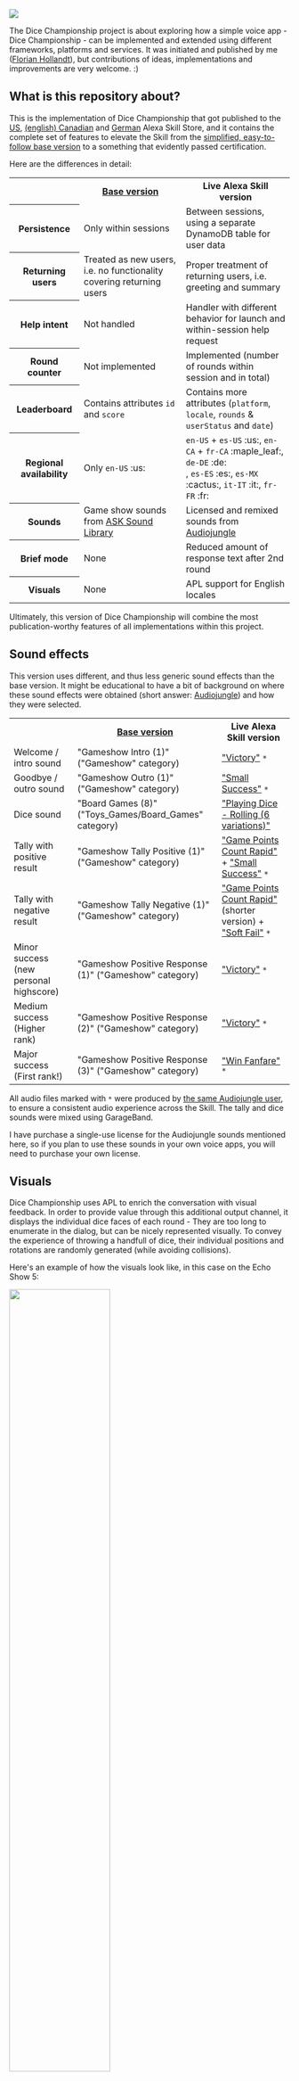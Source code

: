 
<img src="https://dicechampionship.s3-eu-west-1.amazonaws.com/diceChampionship_title_live.png">

The Dice Championship project is about exploring how a simple voice app - Dice Championship - can be implemented and extended using different frameworks, platforms and services. It was initiated and published by me (<a href="https://twitter.com/FlorianHollandt">Florian Hollandt</a>), but contributions of ideas, implementations and improvements are very welcome. :)

## What is this repository about?
This is the implementation of Dice Championship that got published to the <a href="https://www.amazon.com/dp/B07V41F2LK">US</a>, <a href="https://www.amazon.ca/dp/B07V41F2LK">(english) Canadian</a> and <a href="https://www.amazon.de/dp/B07V41F2LK">German</a> Alexa Skill Store, and it contains the complete set of features to elevate the Skill from the <a href="https://github.com/FlorianHollandt/diceChampionship-dynamoDb">simplified, easy-to-follow base version</a> to a something that evidently passed certification.

Here are the differences in detail:<br/>
<table>
    <tr>
        <td>
            &nbsp;
        </td>
        <th>
            <a href="https://github.com/FlorianHollandt/diceChampionship-dynamoDb">Base version</a>
        </th>
        <th>
            Live Alexa Skill version
        </th>
    </tr>
    <tr>
        <th>
            Persistence
        </th>
        <td>
            Only within sessions
        </td>
        <td>
            Between sessions, using a separate DynamoDB table for user data
        </td>
    </tr>
    <tr>
        <th>
            Returning users
        </th>
        <td>
            Treated as new users, i.e. no functionality covering returning users
        </td>
        <td>
            Proper treatment of returning users, i.e. greeting and summary
        </td>
    </tr>
    <tr>
        <th>
            Help intent
        </th>
        <td>
            Not handled
        </td>
        <td>
            Handler with different behavior for launch and within-session help request
        </td>
    </tr>
    <tr>
        <th>
            Round counter
        </th>
        <td>
            Not implemented
        </td>
        <td>
            Implemented (number of rounds within session and in total)
        </td>
    </tr>
    <tr>
        <th>
            Leaderboard
        </th>
        <td>
            Contains attributes <code>id</code> and <code>score</code>
        </td>
        <td>
            Contains more attributes (<code>platform</code>, <code>locale</code>, <code>rounds</code> &amp; <code>userStatus</code> and <code>date</code>)
        </td>
    </tr>
    <tr>
        <th>
            Regional availability
        </th>
        <td>
            Only <code>en-US</code> :us:
        </td>
        <td>
            <code>en-US</code> + <code>es-US</code> :us:, <code>en-CA</code> + <code>fr-CA</code> :maple_leaf:, <code>de-DE</code> :de:<br/>,
            <code>es-ES</code> :es:, <code>es-MX</code> :cactus:, <code>it-IT</code> :it:, <code>fr-FR</code> :fr:
        </td>
    </tr>
    <tr>
        <th>
            Sounds
        </th>
        <td>
            Game show sounds from <a href="https://developer.amazon.com/docs/custom-skills/ask-soundlibrary.html">ASK Sound Library</a>
        </td>
        <td>
            Licensed and remixed sounds from <a href="https://audiojungle.net">Audiojungle</a>
        </td>
    </tr>
    <tr>
        <th>
            Brief mode
        </th>
        <td>
            None
        </td>
        <td>
            Reduced amount of response text after 2nd round
        </td>
    </tr>
    <tr>
        <th>
            Visuals
        </th>
        <td>
            None
        </td>
        <td>
            APL support for English locales
        </td>
    </tr>
</table>

Ultimately, this version of Dice Championship will combine the most publication-worthy features of all implementations within this project.

## Sound effects

This version uses different, and thus less generic sound effects than the base version. It might be educational to have a bit of background on where these sound effects were obtained (short answer: <a href="https://audiojunge.net">Audiojungle</a>) and how they were selected.

<table>
    <tr>
        <th>
            &nbsp;
        </th>
        <th>
            <a href="https://github.com/FlorianHollandt/diceChampionship-dynamoDb">Base version</a>
        </th>
        <th>
            Live Alexa Skill version
        </th>
    </tr>
    <tr>
        <td>
            Welcome / intro sound
        </td>
        <td>
            "Gameshow Intro (1)" ("Gameshow" category)
        </td>
        <td>
            <a href="https://audiojungle.net/item/victory/8145193">"Victory"</a> <code>*</code>
        </td>
    </tr>
    <tr>
        <td>
            Goodbye / outro sound
        </td>
        <td>
            "Gameshow Outro (1)" ("Gameshow" category)
        </td>
        <td>
            <a href="https://audiojungle.net/item/small-success/9934851">"Small Success"</a> <code>*</code>
        </td>
    </tr>
    <tr>
        <td>
            Dice sound
        </td>
        <td>
            "Board Games (8)" ("Toys_Games/Board_Games" category)
        </td>
        <td>
            <a href="https://audiojungle.net/item/playing-dice-rolling-6-variations/233027">"Playing Dice - Rolling (6 variations)"</a>
        </td>
    </tr>
    <tr>
        <td>
            Tally with positive result
        </td>
        <td>
            "Gameshow Tally Positive (1)" ("Gameshow" category)
        </td>
        <td>
            <a href="https://audiojungle.net/item/game-points-count-rapid/19154239">"Game Points Count Rapid"</a> +
            <a href="https://audiojungle.net/item/small-success/9934851">"Small Success"</a> <code>*</code>
        </td>
    </tr>
    <tr>
        <td>
            Tally with negative result
        </td>
        <td>
            "Gameshow Tally Negative (1)" ("Gameshow" category)
        </td>
        <td>
            <a href="https://audiojungle.net/item/game-points-count-rapid/19154239">"Game Points Count Rapid"</a> (shorter version) +
            <a href="https://audiojungle.net/item/soft-fail/9094400">"Soft Fail"</a> <code>*</code>
        </td>
    </tr>
    <tr>
        <td>
            Minor success (new personal highscore)
        </td>
        <td>
            "Gameshow Positive Response (1)" ("Gameshow" category)
        </td>
        <td>
            <a href="https://audiojungle.net/item/victory/8145193">"Victory"</a> <code>*</code>
        </td>
    </tr>
    <tr>
        <td>
            Medium success (Higher rank)
        </td>
        <td>
            "Gameshow Positive Response (2)" ("Gameshow" category)
        </td>
        <td>
            <a href="https://audiojungle.net/item/victory/8145193">"Victory"</a> <code>*</code>
        </td>
    </tr>
    <tr>
        <td>
            Major success (First rank!)
        </td>
        <td>
            "Gameshow Positive Response (3)" ("Gameshow" category)
        </td>
        <td>
            <a href="https://audiojungle.net/item/win-fanfare/9432605">"Win Fanfare"</a> <code>*</code>
        </td>
    </tr>
</table>

All audio files marked with <code>*</code> were produced by <a href="https://audiojungle.net/user/gamechestaudio">the same Audiojungle user</a>, to ensure a consistent audio experience across the Skill. The tally and dice sounds were mixed using GarageBand.

I have purchase a single-use license for the Audiojungle sounds mentioned here, so if you plan to use these sounds in your own voice apps, you will need to purchase your own license.

## Visuals

Dice Championship uses APL to enrich the conversation with visual feedback. In order to provide value through this additional output channel, it displays the individual dice faces of each round - They are too long to enumerate in the dialog, but can be nicely represented visually. To convey the experience of throwing a handfull of dice, their individual positions and rotations are randomly generated (while avoiding collisions).

Here's an example of how the visuals look like, in this case on the Echo Show 5:

<img src="https://dicechampionship.s3-eu-west-1.amazonaws.com/screenshots/apl_smallRectangle_example.png" width="60%">

# Setting up the Live Alexa Skill version

**Disclaimer:** The following setup instruction is copied from the base version, because the only difference is that you need a slightly different IAM policy, and another environment variable for the user database.


1. **Setting up the project folder**
   - Clone this repository, run `npm install --save` and make a copy of `.env.example` named `.env`. We'll use environment variables to set up all the required credentials.<br/>
   - You can already make a decision about your database table names for scores and users (let's say `diceChampionship_scores` and `diceChamptionship_users`) and favorite AWS region (e.g. Ireland/`eu-west-1`) for the steps and services described below, and include them in your `.env` file like this: `DYNAMODB_REGION='eu-west-1'`, `DYNAMODB_TABLE_NAME_SCORES='diceChamptionship_scores'` and `DYNAMODB_TABLE_NAME_USERS='diceChamptionship_users'`
2. **Setting up access to your DynamoDB table**
   - Depending on whether you want to run the Skill locally or on Lambda, you need either a **programmatic user** (aka serivce account) a **role** with access to both your new cluster and its credentials secret. To cover both, start out by creating a new <a href="https://console.aws.amazon.com/iam/home?#/policies">AWS IAM policy</a> 'diceChampionship_policy' using the one from `policy.json` in this repo.
   - Change the resource ARN for the first group in line 14 if you chose a different table name in **step 1**.
   - Create a new <a href="https://console.aws.amazon.com/iam/home?#/users">AWS IAM user</a> 'diceChampionship_user' with programmatic access and the policy 'diceChampionship_policy' you just created. Instead of downloading the credentials file, you can directly **copy the access key ID and secret access key** into your `.env` file as `DYNAMODB_ACCESS_KEY_ID='<your-access-key-id>'`and `DYNAMODB_SECRET_ACCESS_KEY='<your-secret-access-key>'`.
   - Simliarly, create a new <a href="https://console.aws.amazon.com/iam/home?#/roles">AWS IAM role</a> `diceChampionship_role`, again with the 'diceChampionship_policy' policy from above. It already has write access to CloudWatch logs, so you know what's going on on your Lambda.
3. **Creating your DynamoDB score table**
   - For your convenience, I provided a **setup script** `setup.js` in this repo that uses the config and credentials from your `.env` file along with the table config from `src/config.js` to create the required table.
   - The table will be set up with a reserved **read and write capacity** of 1 each, because that's what's eligible for the AWS free tier. If you prefer 'on-demand' scaling and billing, choose 'pay-per-request' as your billing mode.
   - To execute this script, run `node setup.js` from your command line. It will check which DynamoDB tables exist in your region, and **create a new table** with the name of `DYNAMODB_TABLE_NAME` from your `.env` file ('diceChampionship' by default) if it doesn't
   - You don't need to set up the **DynamoDB user table** explicitly like that - the Jovo DynamoDB plugin will do this for you. However, it will set up the table with a read and write capacity of 5 each, which you might want to reduce to save costs
4. **Creating your Lambda function**
   - I didn't provide a setup script for your Lambda function, as this would have used an excessive amount of access privileges. However, setting up a Lambda function is a routine thing, so let's quickly walk through this!
   - Open the <a href="https://console.aws.amazon.com/lambda/home?#/functions">AWS Lambda functions overview</a> in your selected region and hit **Create function**.
   -  Give your Lambda a Node 8.10 runtime (or above) and the existing role 'diceChampionship_role' from **step 2**.
   -  Add **'Alexa Skills Kit' as a trigger** for your Lambda function. For now you can disable the restriction to a defined Skill ID.
   -  Copy the **environment variables** `DYNAMODB_TABLE_NAME_USERS`, `DYNAMODB_TABLE_NAME_SCORES` and their respective values from your local `.env` file to the Lambda's environment variable section.
   -  Copy the **Lambda's ARN** into your local `.env` file, as the value of `LAMBDA_ARN_STAGING` (more on staging below).
5. **Creating the Alexa Skill**
   - This is something you could do directly in the Alexa developer console, but here we're using the <a href="https://github.com/jovotech/jovo-cli">Jovo CLI</a> because it's super convenient. So be sure to have the Jovo CLI installed and optimally your <a href="https://developer.amazon.com/docs/smapi/quick-start-alexa-skills-kit-command-line-interface.html">ASK CLI and AWS CLI profiles set up</a>.
   - Write the name of the ASK CLI profile you plan to use into your local `.env` file as e.g. `ASK_PROFILE='default'`.
   - Now execute `jovo build -p alexaSkill --stage local --deploy` from your command line. This builds the Skill manifest (`platforms/alexaSkill/skill.json`) and language model (`platforms/alexaSkill/models/en-US.json`) from the information in the project configuration file (`project.js`) and the Jovo language model (`models/en-US.json`), and uses them to set up a new Skill 'Dice Tournament' in your Alexa developer console.<br/>
    The result should look like this:<br/>
    <img src="https://dicechampionship.s3-eu-west-1.amazonaws.com/diceChampionship_buildLocal_live.png" width="65%"><br/>
    - Now copy the Skill ID from the console output and paste it as the value of the `SKILL_ID_STAGING` variable in your `.env` file.
    - Execute `jovo run --watch` from your command line to **activate your local endpoint**. The Skill endpoint will create the DynamoDB user table.

## Congrats, you've already set up the Skill on your machine
You can already test your Skill in the Alexa developer console, or on your device by saying "Alexa, open Dice Tournament"!

The remaining steps are optional, but recommended. Before we proceed to uploading the Skill to Lambda, let me explain the staging setup.

1. **Reviewing the staging setup**
   - This project comes  with a setup for **three stages**, to propagate good practices and let you try out things both locally and on Lambda, because it might behave differently (e.g. in terms of latency)
    <table>
        <tr>
            <th>
                Name
            </th>
            <th>
                Description
            </th>
            <th>
                Environment <br/>
                + Endpoint
            </th>
            <th>
                Databases
            </th>
            <th>
                Skill ID
            </th>
            <th>
                Invocation name
            </th>
            <th>
                Skill icon
            </th>
        </tr>
        <tr>
            <td>
                local
            </td>
            <td>
                Local endpoint for rapid development + debugging
            </td>
            <td>
                <code>${JOVO_WEBHOOK_URL}</code>
            </td>
            <td>
                <code>DYNAMODB_TABLE_NAME_USERS</code>
                + <code>DYNAMODB_TABLE_NAME_SCORES</code>
            </td>
            <td>
                <code>SKILL_ID_STAGING</code>
            </td>
            <td>
                dice tournament
            </td>
            <td>
                <img src="https://exampleresources.s3-eu-west-1.amazonaws.com/skillIcon_diceChampionship_stage_small.png">
            </td>
        </tr>
        <tr>
            <td>
                staging
            </td>
            <td>
                Lambda endpoint for testing on a production-like environment
            </td>
            <td>
                <code>LAMBDA_ARN_STAGING</code>
            </td>
            <td>
                <code>DYNAMODB_TABLE_NAME_USERS</code>
                + <code>DYNAMODB_TABLE_NAME_SCORES</code>
            </td>
            <td>
                <code>SKILL_ID_STAGING</code>
            </td>
            <td>
                dice tournament
            </td>
            <td>
                <img src="https://exampleresources.s3-eu-west-1.amazonaws.com/skillIcon_diceChampionship_stage_small.png">
            </td>
        </tr>
        <tr>
            <td>
                live
            </td>
            <td>
                Lambda endpoint for fulfillment of the live Skill
            </td>
            <td>
                <code>LAMBDA_ARN_LIVE</code>
            </td>
            <td>
                <code>DYNAMODB_TABLE_NAME_USERS</code>*
                + <code>DYNAMODB_TABLE_NAME_SCORES</code>*
            </td>
            <td>
                <code>SKILL_ID_LIVE</code>
            </td>
            <td>
                dice championship
            </td>
            <td>
                <img src="https://exampleresources.s3-eu-west-1.amazonaws.com/skillIcon_diceChallenge_small.png">
            </td>
        </tr>
    </table>
    * It would make sense for your live Skill to use different databases than the `local` and `staging` stages<br/><br/>
2. **Uploading your Skill code to Lambda**
   - After having reviewed the staging setup, it's clear that uploading your Skill to Lambda is as easy as building and deploying the **staging stage** of your project.
   - To be able to upload your code to Lambda with the Jovo CLI, make sure your AWS CLI profile is linked to your ASK CLI profile, and has Lambda upload privileges
   - Now all you need to do it execute `jovo build -p alexaSkill --stage staging --deploy`
   - The result should look like this: <br/>
    <img src="https://dicechampionship.s3-eu-west-1.amazonaws.com/diceChampionship_buildStaging_live.png" width="90%"><br/>
   - Again, you can now test your Skill in the Alexa developer console just like after step 5, in the same Skill
3. **Preparing and deploying the live stage**
   - I'll cover this part more briefly than the ones before, because it's more about deployment than about getting this Skill to work
   - First, you need a **new Lambda function** - Just set one up like in **step 4** (with the same role, trigger and environment variables), and copy its ARN as the value of `LAMBDA_ARN_LIVE` in your `.env` file
   - If you want to use **different DynamoDB tables** for your live stage, you need to set up the score table (with the same hash key `id`), paste its name into the environment variable `DYNAMODB_TABLE_NAME_SCORES` of your Lambda function, and accordingly expand your policy `diceChampionship_policy`'s resource part.<br/> If you want a different table for user data for this stage, just write the name you want the new DynamoDB table to have as the value of `DYNAMODB_TABLE_NAME_SCORES`, and the Jovo framework's DynamoDB integration will set it up for you.
   - To set up the **new Skill** (using the new Lambda endoint, the invocation name 'dice championship', and an expanded version of the manifest including a different Skill icon), execute `jovo build -p alexaSkill --stage live --deploy`. 
   - After the first deployment, copy the new Skill's ID and paste it as the value of `SKILL_ID_LIVE` in your `.env` file

# Wrapping it up
I hope you find both this entire project and the individual variants interesting and valuable. Again, if you like this project and want to see it implementing your favorite platform, service or feature, please get in touch or start implementing right away.

## Thanks for reading! :)